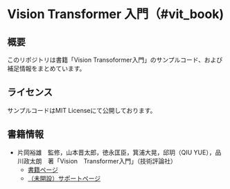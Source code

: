 # Vision Transformer 入門（#vit_book)

## 概要
このリポジトリは書籍「Vision Transoformer入門」のサンプルコード、および補足情報をまとめています。

## ライセンス

サンプルコードはMIT Licenseにて公開しております。

## 書籍情報

* 片岡裕雄　監修，山本晋太郎，徳永匡臣，箕浦大晃，邱玥（QIU YUE），品川政太朗　著「Vision　Transformer入門」（技術評論社）
  * [書籍ページ](https://gihyo.jp/book/2022/978-4-297-13058-9)
  * [（未開設）サポートページ]()

